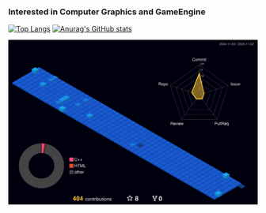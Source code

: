 ### Interested in Computer Graphics and GameEngine

[![Top Langs](https://github-readme-stats.vercel.app/api/top-langs/?username=Icefin&theme=react)](https://github.com/anuraghazra/github-readme-stats) 
[![Anurag's GitHub stats](https://github-readme-stats.vercel.app/api?username=Icefin&show_icons=true&theme=react)](https://github.com/anuraghazra/github-readme-stats) 

![](./profile-3d-contrib/profile-night-view.svg)
